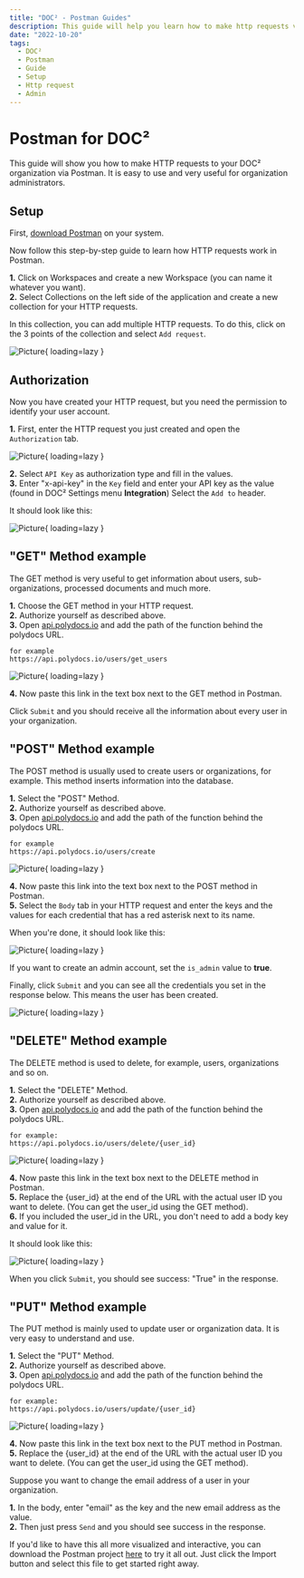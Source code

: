```yaml
---
title: "DOC² - Postman Guides"
description: This guide will help you learn how to make http requests via Postman to your DOC² Organization.
date: "2022-10-20"
tags:
  - DOC²
  - Postman
  - Guide
  - Setup
  - Http request
  - Admin
---
```



# Postman for DOC²


This guide will show you how to make HTTP requests to your DOC² organization via Postman. It is easy to use and very useful for organization administrators.


## Setup


First, [download Postman](https://www.postman.com/downloads/postman-agent/) on your system.

Now follow this step-by-step guide to learn how HTTP requests work in Postman.

**1.**  Click on Workspaces and create a new Workspace (you can name it whatever you want).<br>
**2.**  Select Collections on the left side of the application and create a new collection for your HTTP requests.

In this collection, you can add multiple HTTP requests. To do this, click on the 3 points of the collection and select `Add request`.

![Picture](/_images/doc2/admin_guides_add_request.png){ loading=lazy }


## Authorization


Now you have created your HTTP request, but you need the permission to identify your user account.

**1.**  First, enter the HTTP request you just created and open the `Authorization` tab.

![Picture](/_images/doc2/admin_guides_authorize.png){ loading=lazy }

**2.**  Select `API Key` as authorization type and fill in the values.<br>
**3.**  Enter "x-api-key" in the `Key` field and enter your API key as the value (found in DOC² Settings menu **Integration**) Select the `Add to` header.

It should look like this:

![Picture](/_images/doc2/admin_guides_authorize_finish.png){ loading=lazy }


## "GET" Method example

The GET method is very useful to get information about users, sub-organizations, processed documents and much more.

**1.**  Choose the GET method in your HTTP request.<br>
**2.**  Authorize yourself as described above.<br>
**3.**  Open <a href="https://api.polydocs.io">api.polydocs.io</a> and add the path of the function behind the polydocs URL.
    
    for example 
    https://api.polydocs.io/users/get_users

![Picture](/_images/doc2/admin_guide_get_api.png){ loading=lazy }

**4.**  Now paste this link in the text box next to the GET method in Postman.

Click `Submit` and you should receive all the information about every user in your organization.


## "POST" Method example

The POST method is usually used to create users or organizations, for example. This method inserts information into the database.

**1.**  Select the "POST" Method.<br>
**2.**  Authorize yourself as described above.<br>
**3.**  Open <a href="https://api.polydocs.io">api.polydocs.io</a> and add the path of the function behind the polydocs URL.
    
    for example 
    https://api.polydocs.io/users/create

![Picture](/_images/doc2/admin_guides_post_api.png){ loading=lazy }

**4.**  Now paste this link into the text box next to the POST method in Postman.<br>
**5.**  Select the `Body` tab in your HTTP request and enter the keys and the values ​​for each credential that has a red asterisk next to its name.

When you're done, it should look like this:

![Picture](/_images/doc2/admin_guide_post_body.png){ loading=lazy }

If you want to create an admin account, set the `is_admin` value to **true**.

Finally, click `Submit` and you can see all the credentials you set in the response below. This means the user has been created.

![Picture](/_images/doc2/admin_guides_post_response.png){ loading=lazy }


## "DELETE" Method example

The DELETE method is used to delete, for example, users, organizations and so on.

**1.**  Select the "DELETE" Method.<br>
**2.**  Authorize yourself as described above.<br>
**3.**  Open <a href="https://api.polydocs.io">api.polydocs.io</a> and add the path of the function behind the polydocs URL.
    
    for example: 
    https://api.polydocs.io/users/delete/{user_id}

![Picture](/_images/doc2/admin_guides_delete_api.png){ loading=lazy }

**4.**  Now paste this link in the text box next to the DELETE method in Postman.<br>
**5.**  Replace the {user_id} at the end of the URL with the actual user ID you want to delete. (You can get the user_id using the GET method).<br>
**6.**  If you included the user_id in the URL, you don't need to add a body key and value for it.

It should look like this:

![Picture](/_images/doc2/admin_guides_delete_body.png){ loading=lazy }


When you click `Submit`, you should see success: "True" in the response.


## "PUT" Method example

The PUT method is mainly used to update user or organization data. It is very easy to understand and use.

**1.**  Select the "PUT" Method.<br>
**2.**  Authorize yourself as described above.<br>
**3.**  Open <a href="https://api.polydocs.io">api.polydocs.io</a> and add the path of the function behind the polydocs URL.
    
    for example: 
    https://api.polydocs.io/users/update/{user_id}

![Picture](/_images/doc2/admin_guides_put_api.png){ loading=lazy }

**4.**  Now paste this link in the text box next to the PUT method in Postman.<br>
**5.**  Replace the {user_id} at the end of the URL with the actual user ID you want to delete. (You can get the user_id using the GET method).

Suppose you want to change the email address of a user in your organization.

**1.**  In the body, enter "email" as the key and the new email address as the value.<br>
**2.**  Then just press `Send` and you should see success in the response.


If you'd like to have this all more visualized and interactive, you can download the Postman project <a href="/example/downloadables/doc2app.postman_collection.json" download>here</a> to try it all out.
Just click the Import button and select this file to get started right away.